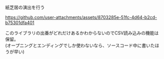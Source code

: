 紙芝居の演出を行う

https://github.com/user-attachments/assets/8703285e-51fc-4d64-b2cd-b75301dfa401

このライブラリの出番がどれだけあるかわからないのでCSV読み込みの機能は保留。  
(オープニングとエンディングでしか使わないなら、ソースコード中に書いたほうが早い)

